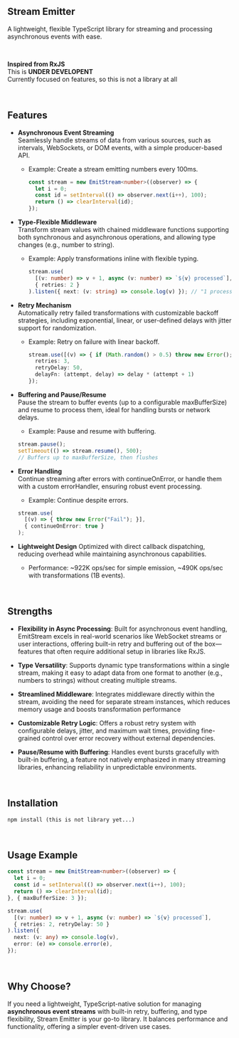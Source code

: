 ## Stream Emitter

A lightweight, flexible TypeScript library for streaming and processing asynchronous events with ease.

<br>

**Inspired from RxJS**    
This is **UNDER DEVELOPENT**  
Currently focused on features, so this is not a library at all  


<br>

## Features

- **Asynchronous Event Streaming**  
  Seamlessly handle streams of data from various sources, such as intervals, WebSockets, or DOM events, with a simple producer-based API.
  - Example: Create a stream emitting numbers every 100ms.
    ```typescript
    const stream = new EmitStream<number>((observer) => {
      let i = 0;
      const id = setInterval(() => observer.next(i++), 100);
      return () => clearInterval(id);
    });
    ```

- **Type-Flexible Middleware**  
  Transform stream values with chained middleware functions supporting both synchronous and asynchronous operations, and allowing type changes (e.g., number to string).
  - Example: Apply transformations inline with flexible typing.
    ```typescript
    stream.use(
      [(v: number) => v + 1, async (v: number) => `${v} processed`],
      { retries: 2 }
    ).listen({ next: (v: string) => console.log(v) }); // "1 processed", "2 processed", ...
    ```

- **Retry Mechanism**  
  Automatically retry failed transformations with customizable backoff strategies, including exponential, linear, or user-defined delays  with jitter support for randomization.  
  - Example: Retry on failure with linear backoff.
    ```typescript
    stream.use([(v) => { if (Math.random() > 0.5) throw new Error(); return v; }], {
      retries: 3,
      retryDelay: 50,
      delayFn: (attempt, delay) => delay * (attempt + 1)
    });
    ```

- **Buffering and Pause/Resume**  
  Pause the stream to buffer events (up to a configurable maxBufferSize) and resume to process them, ideal for handling bursts or network delays.
  - Example: Pause and resume with buffering.
  ```typescript
  stream.pause();
  setTimeout(() => stream.resume(), 500); 
  // Buffers up to maxBufferSize, then flushes
  ```

- **Error Handling**  
  Continue streaming after errors with continueOnError, or handle them with a custom errorHandler, ensuring robust event processing.
  - Example: Continue despite errors.
  ```typescript
  stream.use(
    [(v) => { throw new Error("Fail"); }], 
    { continueOnError: true }
  );
  ```

- **Lightweight Design**
  Optimized with direct callback dispatching, reducing overhead while maintaining asynchronous capabilities.
  - Performance: ~922K ops/sec for simple emission, ~490K ops/sec with transformations (1B events).

<br>

## Strengths
- **Flexibility in Async Processing**: Built for asynchronous event handling, EmitStream excels in real-world scenarios like WebSocket streams or user interactions, offering built-in retry and buffering out of the box—features that often require additional setup in libraries like RxJS.

- **Type Versatility**: Supports dynamic type transformations within a single stream, making it easy to adapt data from one format to another (e.g., numbers to strings) without creating multiple streams.

- **Streamlined Middleware**: Integrates middleware directly within the stream, avoiding the need for separate stream instances, which reduces memory usage and boosts transformation performance

- **Customizable Retry Logic**: Offers a robust retry system with configurable delays, jitter, and maximum wait times, providing fine-grained control over error recovery without external dependencies.

- **Pause/Resume with Buffering**: Handles event bursts gracefully with built-in buffering, a feature not natively emphasized in many streaming libraries, enhancing reliability in unpredictable environments.

<br>

## Installation
```
npm install (this is not library yet...)
```

<br>

## Usage Example
```typescript
const stream = new EmitStream<number>((observer) => {
  let i = 0;
  const id = setInterval(() => observer.next(i++), 100);
  return () => clearInterval(id);
}, { maxBufferSize: 3 });

stream.use(
  [(v: number) => v + 1, async (v: number) => `${v} processed`],
  { retries: 2, retryDelay: 50 }
).listen({
  next: (v: any) => console.log(v),
  error: (e) => console.error(e),
});
```

<br>

## Why Choose?
If you need a lightweight, TypeScript-native solution for managing **asynchronous event streams** with built-in retry, buffering, and type flexibility, Stream Emitter is your go-to library. It balances performance and functionality, offering a simpler event-driven use cases.
